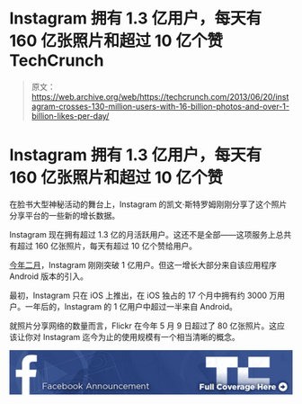 # Instagram 拥有 1.3 亿用户，每天有 160 亿张照片和超过 10 亿个赞 TechCrunch

> 原文：<https://web.archive.org/web/https://techcrunch.com/2013/06/20/instagram-crosses-130-million-users-with-16-billion-photos-and-over-1-billion-likes-per-day/>

# Instagram 拥有 1.3 亿用户，每天有 160 亿张照片和超过 10 亿个赞

在脸书大型神秘活动的舞台上，Instagram 的凯文·斯特罗姆刚刚分享了这个照片分享平台的一些新的增长数据。

Instagram 现在拥有超过 1.3 亿的月活跃用户。这还不是全部——这项服务上总共有超过 160 亿张照片，每天有超过 10 亿个赞给用户。

[今年二月](https://web.archive.org/web/20230219195301/https://techcrunch.com/2013/02/26/instagram-100-million/)，Instagram 刚刚突破 1 亿用户。但这一增长大部分来自该应用程序 Android 版本的引入。

最初，Instagram 只在 iOS 上推出，在 iOS 独占的 17 个月中拥有约 3000 万用户。一年后的，Instagram 的 1 亿用户中超过一半来自 Android。

就照片分享网络的数量而言，Flickr 在今年 5 月 9 日超过了 80 亿张照片。这应该让你对 Instagram 迄今为止的使用规模有一个相当清晰的概念。

[![](img/641a5ac9cd67d4148156cf30d0f113a9.png)](https://web.archive.org/web/20230219195301/https://techcrunch.com/tag/facebook-instagram-video)